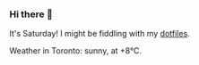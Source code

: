 ### Hi there :wave:

It's Saturday! I might be fiddling with my [dotfiles](https://github.com/bewuethr/dotfiles).

Weather in Toronto: sunny, at +8°C.
